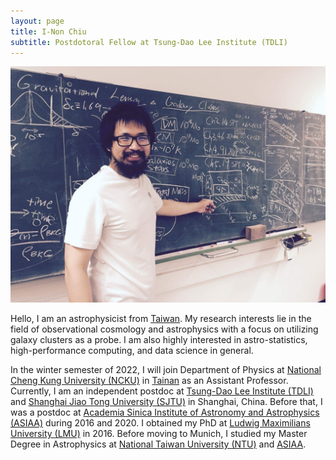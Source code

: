 ```yaml
---
layout: page
title: I-Non Chiu
subtitle: Postdotoral Fellow at Tsung-Dao Lee Institute (TDLI)
---
```


![](/assets/img/me1.jpeg "Picture of I-Non Chiu taken at University Observatory Munich in 2016.")


Hello, I am an astrophysicist from [Taiwan][taiwan].
My research interests lie in the field of observational cosmology and astrophysics with a focus on utilizing galaxy clusters as a probe.
I am also highly interested in astro-statistics, high-performance computing, and data science in general.

In the winter semester of 2022, I will join Department of Physics at [National Cheng Kung University (NCKU)][ncku] in [Tainan][tainan] as an Assistant Professor.
Currently, I am an independent postdoc at [Tsung-Dao Lee Institute (TDLI)][tdli] and [Shanghai Jiao Tong University (SJTU)][sjtu] in Shanghai, China.
Before that, I was a postdoc at [Academia Sinica Institute of Astronomy and Astrophysics (ASIAA)][asiaa] during 2016 and 2020.
I obtained my PhD at [Ludwig Maximilians University (LMU)][lmu] in 2016.
Before moving to Munich, I studied my Master Degree in Astrophysics at [National Taiwan University (NTU)][ntu] and [ASIAA][asiaa].

[taiwan]:https://en.wikipedia.org/wiki/Taiwan
[tainan]:https://en.wikipedia.org/wiki/Tainan
[keiichi]:http://idv.sinica.edu.tw/keiichi/index.php
[teipei]:http://idv.sinica.edu.tw/teppei/
[mohr]:https://www.imprs-astro.mpg.de/content/prof-dr-joseph-mohr
[sandor]:https://www.asiaa.sinica.edu.tw/people/cv.php?i=sandor
[pisin]:https://lecospa.ntu.edu.tw/person/pisin-chen/

[ncku]:https://www.phys.ncku.edu.tw/en/
[tdli]:https://tdli.sjtu.edu.cn/
[sjtu]:http://astro.sjtu.edu.cn/en/home
[asiaa]:https://www.asiaa.sinica.edu.tw/
[lmu]:https://www.uni-muenchen.de/index.html
[ntu]:http://www.ntu.edu.tw/english/index.html

[cv]:res.pdf


